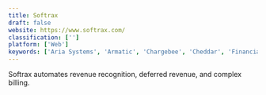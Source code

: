 ```yaml
---
title: Softrax
draft: false 
website: https://www.softrax.com/
classification: ['']
platform: ['Web']
keywords: ['Aria Systems', 'Armatic', 'Chargebee', 'Cheddar', 'FinancialForce Financial Management', 'GoCardless', 'Intacct', 'MONEI', 'Monexa', 'Pabbly Subscriptions', 'PayFacile', 'Recurly', 'SaaSOptics', 'Stripe', 'Stripe Billing', 'TRACT', 'Vindicia', 'WooCommerce Subscriptions', 'Zoho Subscriptions', 'fusebill']
---
```

Softrax automates revenue recognition, deferred revenue, and complex billing.
